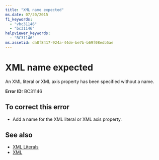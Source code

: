 ```yaml
---
title: "XML name expected"
ms.date: 07/20/2015
f1_keywords: 
  - "vbc31146"
  - "bc31146"
helpviewer_keywords: 
  - "BC31146"
ms.assetid: da8f8417-924a-44de-be7b-b69f08edb5ae
---
```

# XML name expected
An XML literal or XML axis property has been specified without a name.  
  
 **Error ID:** BC31146  
  
## To correct this error  
  
- Add a name for the XML literal or XML axis property.  
  
## See also

- [XML Literals](../language-reference/xml-literals/index.md)
- [XML](../programming-guide/language-features/xml/index.md)
